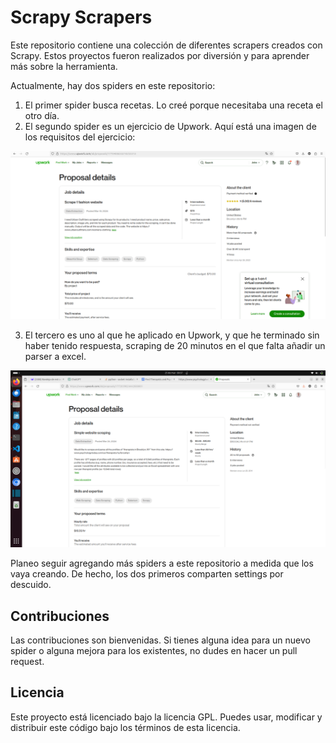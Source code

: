 # Scrapy Scrapers

Este repositorio contiene una colección de diferentes scrapers creados con Scrapy. Estos proyectos fueron realizados por diversión y para aprender más sobre la herramienta.

Actualmente, hay dos spiders en este repositorio:

1. El primer spider busca recetas. Lo creé porque necesitaba una receta el otro día.
2. El segundo spider es un ejercicio de Upwork. Aquí está una imagen de los requisitos del  ejercicio:



 ![Imagen del ejercicio](https://github.com/EgoitzAB/scraping_with_Scrapy/blob/main/upwork.png)

3. El tercero es uno al que he aplicado en Upwork, y que he terminado sin haber tenido respuesta, scraping de 20 minutos en el que falta añadir un parser a excel.

![Imagen del ejercicio1](https://github.com/EgoitzAB/scraping_with_Scrapy/blob/main/upwork1.png)


Planeo seguir agregando más spiders a este repositorio a medida que los vaya creando. De hecho, los dos primeros comparten settings por descuido.

## Contribuciones

Las contribuciones son bienvenidas. Si tienes alguna idea para un nuevo spider o alguna mejora para los existentes, no dudes en hacer un pull request.

## Licencia

Este proyecto está licenciado bajo la licencia GPL. Puedes usar, modificar y distribuir este código bajo los términos de esta licencia.